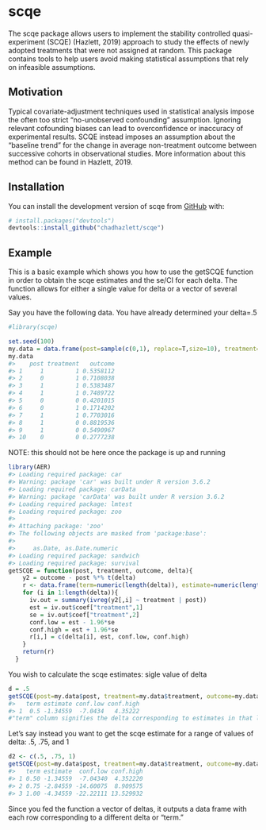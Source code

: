 
<!-- README.md is generated from README.Rmd. Please edit that file -->

# scqe

<!-- badges: start -->

<!-- badges: end -->

The scqe package allows users to implement the stability controlled
quasi-experiment (SCQE) (Hazlett, 2019) approach to study the effects of
newly adopted treatments that were not assigned at random. This package
contains tools to help users avoid making statistical assumptions that
rely on infeasible assumptions.

## Motivation

Typical covariate-adjustment techniques used in statistical analysis
impose the often too strict “no-unobserved confounding” assumption.
Ignoring relevant cofounding biases can lead to overconfidence or
inaccuracy of experimental results. SCQE instead imposes an assumption
about the “baseline trend” for the change in average non-treatment
outcome between successive cohorts in observational studies. More
information about this method can be found in Hazlett, 2019.

## Installation

You can install the development version of scqe from
[GitHub](https://github.com/) with:

``` r
# install.packages("devtools")
devtools::install_github("chadhazlett/scqe")
```

## Example

This is a basic example which shows you how to use the getSCQE function
in order to obtain the scqe estimates and the se/CI for each delta. The
function allows for either a single value for delta or a vector of
several values.

Say you have the following data. You have already determined your
delta=.5

``` r
#library(scqe)

set.seed(100)
my.data = data.frame(post=sample(c(0,1), replace=T,size=10), treatment=sample(c(0,1), replace=T,size=10), outcome=runif(10))
my.data
#>    post treatment   outcome
#> 1     1         1 0.5358112
#> 2     0         1 0.7108038
#> 3     1         1 0.5383487
#> 4     1         1 0.7489722
#> 5     0         0 0.4201015
#> 6     0         1 0.1714202
#> 7     1         1 0.7703016
#> 8     1         0 0.8819536
#> 9     1         0 0.5490967
#> 10    0         0 0.2777238
```

NOTE: this should not be here once the package is up and running

``` r
library(AER)
#> Loading required package: car
#> Warning: package 'car' was built under R version 3.6.2
#> Loading required package: carData
#> Warning: package 'carData' was built under R version 3.6.2
#> Loading required package: lmtest
#> Loading required package: zoo
#> 
#> Attaching package: 'zoo'
#> The following objects are masked from 'package:base':
#> 
#>     as.Date, as.Date.numeric
#> Loading required package: sandwich
#> Loading required package: survival
getSCQE = function(post, treatment, outcome, delta){
    y2 = outcome - post %*% t(delta)
    r <- data.frame(term=numeric(length(delta)), estimate=numeric(length(delta)), conf.low=numeric(length(delta)),conf.high=numeric(length(delta)))
    for (i in 1:length(delta)){
      iv.out = summary(ivreg(y2[,i] ~ treatment | post))
      est = iv.out$coef["treatment",1]
      se = iv.out$coef["treatment",2]
      conf.low = est - 1.96*se
      conf.high = est + 1.96*se
      r[i,] = c(delta[i], est, conf.low, conf.high)
    }
    return(r)
  }
```

You wish to calculate the scqe estimates: sigle value of delta

``` r
d = .5
getSCQE(post=my.data$post, treatment=my.data$treatment, outcome=my.data$outcome, delta=d)
#>   term estimate conf.low conf.high
#> 1  0.5 -1.34559  -7.0434   4.35222
#"term" column signifies the delta corresponding to estimates in that line of the df
```

Let’s say instead you want to get the scqe estimate for a range of
values of delta: .5, .75, and 1

``` r
d2 <- c(.5, .75, 1)
getSCQE(post=my.data$post, treatment=my.data$treatment, outcome=my.data$outcome, delta=d2)
#>   term estimate  conf.low conf.high
#> 1 0.50 -1.34559  -7.04340  4.352220
#> 2 0.75 -2.84559 -14.60075  8.909575
#> 3 1.00 -4.34559 -22.22111 13.529932
```

Since you fed the function a vector of deltas, it outputs a data frame
with each row corresponding to a different delta or “term.”

